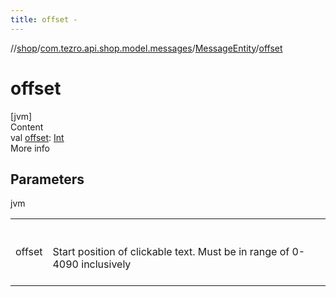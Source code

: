 ```yaml
---
title: offset -
---
```

//[shop](../../../index.md)/[com.tezro.api.shop.model.messages](../index.md)/[MessageEntity](index.md)/[offset](offset.md)



# offset  
[jvm]  
Content  
val [offset](offset.md): [Int](https://kotlinlang.org/api/latest/jvm/stdlib/kotlin/-int/index.html)  
More info  


## Parameters  
  
jvm  
  
| | |
|---|---|
| <a name="com.tezro.api.shop.model.messages/MessageEntity/offset/#/PointingToDeclaration/"></a>offset| <a name="com.tezro.api.shop.model.messages/MessageEntity/offset/#/PointingToDeclaration/"></a><br><br>Start position of clickable text. Must be in range of 0-4090 inclusively<br><br>|
  
  



